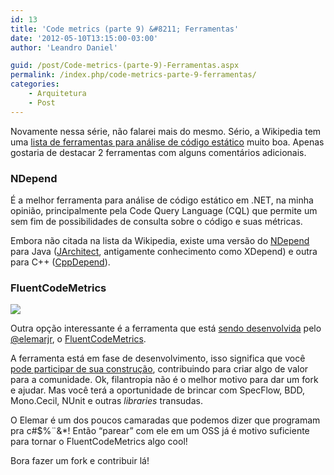 ```yaml
---
id: 13
title: 'Code metrics (parte 9) &#8211; Ferramentas'
date: '2012-05-10T13:15:00-03:00'
author: 'Leandro Daniel'

guid: /post/Code-metrics-(parte-9)-Ferramentas.aspx
permalink: /index.php/code-metrics-parte-9-ferramentas/
categories:
    - Arquitetura
    - Post
---
```


Novamente nessa série, não falarei mais do mesmo. Sério, a Wikipedia tem uma [lista de ferramentas para análise de código estático](http://en.wikipedia.org/wiki/List_of_tools_for_static_code_analysis) muito boa. Apenas gostaria de destacar 2 ferramentas com alguns comentários adicionais.

### NDepend

É a melhor ferramenta para análise de código estático em .NET, na minha opinião, principalmente pela Code Query Language (CQL) que permite um sem fim de possibilidades de consulta sobre o código e suas métricas.

Embora não citada na lista da Wikipedia, existe uma versão do [NDepend](http://www.ndepend.com) para Java ([JArchitect](http://www.javadepend.com/), antigamente conhecimento como XDepend) e outra para C++ ([CppDepend](http://www.cppdepend.com/)).

### FluentCodeMetrics

![](http://leandrodaniel.com/pics/memeNice.png)

Outra opção interessante é a ferramenta que está [sendo desenvolvida](http://elemarjr.net/tag/fluentcodemetrics/) pelo [@elemarjr](http://twitter.com/elemarjr), o [FluentCodeMetrics](https://github.com/ElemarJR/FluentCodeMetrics).

A ferramenta está em fase de desenvolvimento, isso significa que você [pode participar de sua construção](https://github.com/ElemarJR/FluentCodeMetrics), contribuindo para criar algo de valor para a comunidade. Ok, filantropia não é o melhor motivo para dar um fork e ajudar. Mas você terá a oportunidade de brincar com SpecFlow, BDD, Mono.Cecil, NUnit e outras *libraries* transudas.

O Elemar é um dos poucos camaradas que podemos dizer que programam pra c#$%¨&amp;\*! Então “parear” com ele em um OSS já é motivo suficiente para tornar o FluentCodeMetrics algo cool!

Bora fazer um fork e contribuir lá!